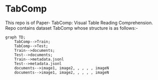 # TabComp

This repo is of Paper- TabComp: Visual Table Reading Comprehension.
Repo contains dataset TabComp whose structure is as follows:-
```mermaid
graph TD;
    TabComp-->Train;
    TabComp-->Test;
    Train-->documents;
    Test-->documents;
    Train-->metadata.jsonl
    Test-->metadata.jsonl
    documents-->image1, image2, , , , , imageN
    documents-->image1, image2, , , , , imageN
```
